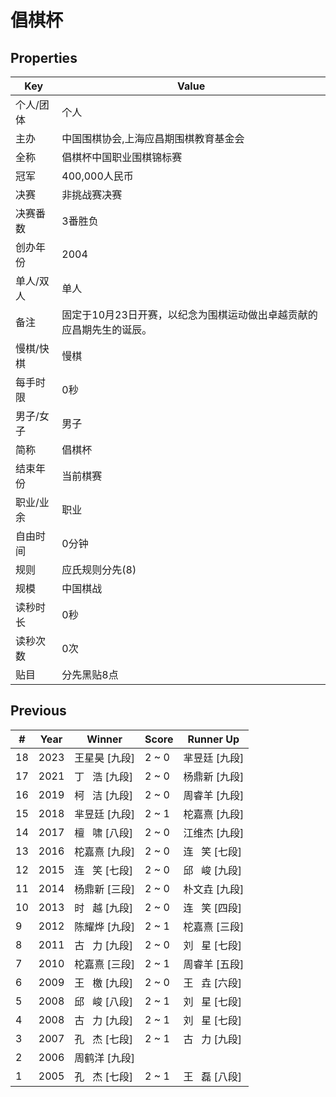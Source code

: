 # 倡棋杯

## Properties

| Key | Value |
| --- | ----- |
| 个人/团体 | 个人 |
| 主办 | 中国围棋协会,上海应昌期围棋教育基金会 |
| 全称 | 倡棋杯中国职业围棋锦标赛 |
| 冠军 | 400,000人民币 |
| 决赛 | 非挑战赛决赛 |
| 决赛番数 | 3番胜负 |
| 创办年份 | 2004 |
| 单人/双人 | 单人 |
| 备注 | 固定于10月23日开赛，以纪念为围棋运动做出卓越贡献的应昌期先生的诞辰。 |
| 慢棋/快棋 | 慢棋 |
| 每手时限 | 0秒 |
| 男子/女子 | 男子 |
| 简称 | 倡棋杯 |
| 结束年份 | 当前棋赛 |
| 职业/业余 | 职业 |
| 自由时间 | 0分钟 |
| 规则 | 应氏规则分先(8) |
| 规模 | 中国棋战 |
| 读秒时长 | 0秒 |
| 读秒次数 | 0次 |
| 贴目 | 分先黑贴8点 |

## Previous

| # | Year | Winner | Score | Runner Up |
| --- | --- | --- | --- | --- |
| 18 | 2023 | 王星昊 [九段] | 2 ~ 0 | 芈昱廷 [九段] |
| 17 | 2021 | 丁   浩 [九段] | 2 ~ 0 | 杨鼎新 [九段] |
| 16 | 2019 | 柯   洁 [九段] | 2 ~ 0 | 周睿羊 [九段] |
| 15 | 2018 | 芈昱廷 [九段] | 2 ~ 1 | 柁嘉熹 [九段] |
| 14 | 2017 | 檀   啸 [八段] | 2 ~ 0 | 江维杰 [九段] |
| 13 | 2016 | 柁嘉熹 [九段] | 2 ~ 0 | 连   笑 [七段] |
| 12 | 2015 | 连   笑 [七段] | 2 ~ 0 | 邱   峻 [九段] |
| 11 | 2014 | 杨鼎新 [三段] | 2 ~ 0 | 朴文垚 [九段] |
| 10 | 2013 | 时   越 [九段] | 2 ~ 0 | 连   笑 [四段] |
| 9 | 2012 | 陈耀烨 [九段] | 2 ~ 1 | 柁嘉熹 [三段] |
| 8 | 2011 | 古   力 [九段] | 2 ~ 0 | 刘   星 [七段] |
| 7 | 2010 | 柁嘉熹 [三段] | 2 ~ 1 | 周睿羊 [五段] |
| 6 | 2009 | 王   檄 [九段] | 2 ~ 0 | 王   垚 [六段] |
| 5 | 2008 | 邱   峻 [八段] | 2 ~ 1 | 刘   星 [七段] |
| 4 | 2008 | 古   力 [九段] | 2 ~ 1 | 刘   星 [七段] |
| 3 | 2007 | 孔   杰 [七段] | 2 ~ 1 | 古   力 [九段] |
| 2 | 2006 | 周鹤洋 [九段] |  |  |
| 1 | 2005 | 孔   杰 [七段] | 2 ~ 1 | 王   磊 [八段] |

